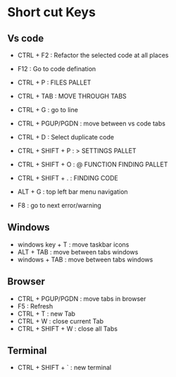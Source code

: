 # Short cut Keys

## Vs code

- CTRL + F2 : Refactor the selected code at all places
- F12 : Go to code defination
- CTRL + P : FILES PALLET
- CTRL + TAB : MOVE THROUGH TABS
- CTRL + G : go to line
- CTRL + PGUP/PGDN : move between vs code tabs
- CTRL + D : Select duplicate code
- CTRL + SHIFT + P : > SETTINGS PALLET
- CTRL + SHIFT + O : @ FUNCTION FINDING PALLET
- CTRL + SHIFT + .   : FINDING CODE

- ALT + G : top left bar menu navigation
- F8 : go to next error/warning

## Windows

- windows key + T : move taskbar icons
- ALT + TAB : move between tabs windows
- windows + TAB : move between tabs windows

## Browser

- CTRL + PGUP/PGDN : move tabs in browser
- F5 : Refresh
- CTRL + T : new Tab
- CTRL + W : close current Tab
- CTRL + SHIFT + W : close all Tabs

## Terminal

- CTRL + SHIFT + ` : new terminal
